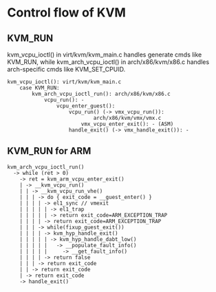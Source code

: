# Control flow of KVM

## KVM_RUN

kvm_vcpu_ioctl() in virt/kvm/kvm_main.c handles generate cmds like KVM_RUN,
while kvm_arch_vcpu_ioctl() in arch/x86/kvm/x86.c handles arch-specific cmds
like KVM_SET_CPUID.

```
kvm_vcpu_ioctl(): virt/kvm/kvm_main.c
    case KVM_RUN:
        kvm_arch_vcpu_ioctl_run(): arch/x86/kvm/x86.c
            vcpu_run(): -
                vcpu_enter_guest():
                    vcpu_run() (-> vmx_vcpu_run()):
                            arch/x86/kvm/vmx/vmx.c
                        vmx_vcpu_enter_exit(): - (ASM)
                    handle_exit() (-> vmx_handle_exit()): -
```

## KVM_RUN for ARM

```
kvm_arch_vcpu_ioctl_run()
  -> while (ret > 0)
    -> ret = kvm_arm_vcpu_enter_exit()
    | -> __kvm_vcpu_run()
    | | -> __kvm_vcpu_run_vhe()
    | | | -> do { exit_code = __guest_enter() }
    | | | | -> el1_sync // vmexit
    | | | | | -> el1_trap
    | | | | | -> return exit_code=ARM_EXCEPTION_TRAP
    | | | | -> return exit_code=ARM_EXCEPTION_TRAP
    | | | -> while(fixup_guest_exit())
    | | | | -> kvm_hyp_handle_exit()
    | | | | | -> kvm_hyp_handle_dabt_low()
    | | | | |   -> __populate_fault_info()
    | | | | |     -> __get_fault_info()
    | | | | -> return false
    | | | -> return exit_code
    | | -> return exit_code
    | -> return exit_code
    -> handle_exit()
```